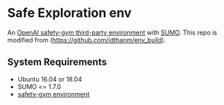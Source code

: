 # Safe Exploration env

An [OpenAI safety-gym third-party environment](https://openai.com/blog/safety-gym/) with [SUMO](https://www.eclipse.org/sumo/). This repo is modified from (https://github.com/idthanm/env_build).

## System Requirements
- Ubuntu 16.04 or 18.04
- SUMO <= 1.7.0
- [safety-gym environment](https://github.com/openai/safety-gym)
